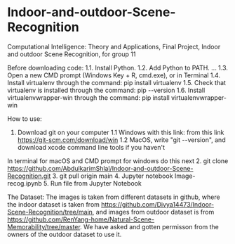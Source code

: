 # Indoor-and-outdoor-Scene-Recognition
Computational Intelligence: Theory and Applications, Final Project, Indoor and outdoor Scene Recognition, for group 11

Before downloading code:
  1.1. Install Python.
  1.2. Add Python to PATH. ...
  1.3. Open a new CMD prompt (Windows Key + R, cmd.exe), or in Terminal
  1.4. Install virtualenv through the command:
  pip install virtualenv
  1.5. Check that virtualenv is installed through the command:
  pip --version
  1.6. Install virtualenvwrapper-win through the command:
  pip install virtualenvwrapper-win

How to use:
  1. Download git on your computer
     1.1  Windows with this link: from this link https://git-scm.com/download/win
     1.2  MacOS, write "git --version", and download xcode command line tools if you haven't
 
  In terminal for macOS and CMD prompt for windows do this next
  2. git clone https://github.com/AbdulkarimShlal/Indoor-and-outdoor-Scene-Recognition.git
  3. git pull origin main
  4. Jupyter notebook Image-recog.ipynb
  5. Run file from Jupyter Notebook

The Dataset: 
The images is taken from different datasets in github, where the indoor dataset is taken from https://github.com/Divya14473/Indoor-Scene-Recognition/tree/main, and images from outdoor dataset is from https://github.com/RenYang-home/Natural-Scene-Memorability/tree/master. We have asked and gotten permisson from the owners of the outdoor dataset to use it. 

